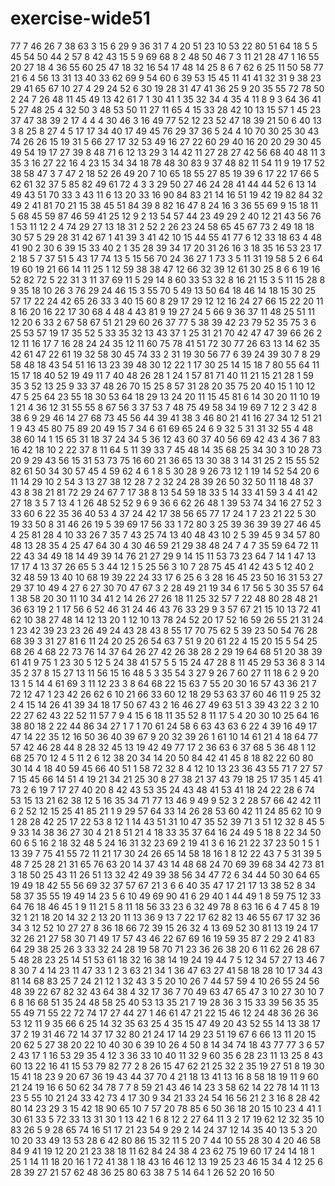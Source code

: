 # exercise-wide51
77
7
46
26
7
38
63
3
15
6
29
9
36
31
7
4
20
51
23
10
53
22
80
51
64
18
5
5
45
54
50
44
2
57
8
42
43
15
5
9
69
68
8
2
48
50
46
7
3
11
21
28
47
1
16
55
20
27
18
4
36
55
60
25
47
18
32
16
54
17
48
14
25
8
6
7
62
6
25
11
50
58
77
21
6
4
56
13
31
13
40
33
62
69
9
54
60
6
39
53
15
45
11
41
41
32
31
9
38
23
29
41
65
67
10
27
4
29
24
52
6
30
19
28
31
47
41
36
25
9
20
35
55
72
78
50
2
24
7
26
48
11
45
49
13
42
61
7
1
30
41
1
35
32
34
4
35
4
11
8
9
3
64
36
41
5
27
48
25
4
32
50
3
48
53
50
11
27
11
65
4
15
33
28
42
10
13
15
57
1
45
23
37
47
38
39
2
17
4
4
4
30
46
3
16
49
77
52
12
23
52
47
18
39
21
50
6
40
13
3
8
25
8
27
4
5
17
17
34
40
17
49
45
76
29
37
36
5
24
4
10
70
30
25
30
43
74
26
26
15
19
31
5
66
27
17
32
53
49
16
27
22
60
29
40
16
20
20
29
30
45
49
54
19
17
27
39
8
48
71
6
12
13
29
3
14
42
11
27
28
27
42
56
68
40
48
11
3
35
3
16
27
22
16
4
23
15
34
34
18
78
48
30
83
9
37
48
82
11
54
11
9
19
17
52
38
58
47
3
7
47
2
18
52
26
49
20
7
10
65
18
55
27
85
19
39
6
17
22
17
66
5
62
61
32
37
5
85
82
49
61
72
4
3
3
29
50
27
46
24
28
41
44
44
52
6
13
14
49
43
51
70
33
3
43
11
6
13
20
33
16
90
84
83
21
14
16
51
19
42
19
82
84
32
49
2
41
81
70
21
15
38
45
51
84
39
8
82
16
47
8
24
16
3
36
55
69
9
15
18
11
5
68
45
59
87
46
59
41
25
12
9
2
13
54
57
44
23
49
29
2
40
12
21
43
56
76
1
53
11
12
2
4
74
29
27
13
18
31
2
52
2
26
23
24
58
65
45
67
73
2
49
18
18
30
57
5
29
28
31
42
67
1
41
39
3
41
42
10
15
44
55
41
77
6
12
33
18
63
4
48
41
90
2
30
6
39
15
33
40
2
1
35
28
39
34
17
20
31
26
16
3
18
35
16
53
23
17
2
18
5
7
37
51
5
43
17
74
13
5
15
56
70
24
36
27
1
73
3
5
11
31
19
58
5
2
6
64
19
60
19
21
66
14
11
25
1
12
59
38
38
47
12
66
32
39
12
61
30
25
8
6
6
19
16
52
82
72
5
22
31
3
11
37
69
11
5
29
14
8
60
33
53
32
8
16
21
15
3
5
11
15
28
8
9
35
18
10
26
3
76
29
24
46
15
3
55
70
5
49
13
50
64
18
46
14
18
15
30
25
57
17
22
24
42
65
26
33
3
40
15
60
8
29
17
29
12
12
16
24
27
66
15
22
20
11
8
16
20
16
22
17
30
68
4
48
4
43
81
9
19
27
24
5
66
9
36
37
11
48
25
51
11
12
20
6
33
2
67
58
67
51
21
29
60
26
37
77
5
38
39
42
23
79
52
35
75
3
6
25
53
57
19
17
35
52
5
33
35
32
13
43
37
1
25
31
21
70
42
47
47
39
66
26
2
12
11
16
17
7
16
28
24
24
35
12
11
60
75
78
41
51
72
30
77
26
63
13
14
62
35
42
61
47
22
61
19
32
58
30
45
74
33
2
31
19
30
56
77
6
39
24
39
30
7
8
29
58
48
18
43
54
51
16
13
23
39
48
30
12
22
1
17
30
25
14
15
18
7
80
55
64
11
15
17
18
40
52
19
49
11
7
40
48
26
28
1
24
1
57
81
71
40
11
21
15
21
28
1
59
35
3
52
13
25
9
33
37
48
26
70
15
25
8
57
31
28
20
35
75
20
40
15
1
10
12
47
5
25
64
23
55
18
30
53
64
18
29
13
24
20
11
15
45
81
6
14
30
20
11
10
19
1
21
4
36
12
31
55
55
8
67
56
3
37
53
7
48
75
49
58
34
19
69
7
12
2
3
42
8
38
6
9
29
46
14
27
68
73
45
56
44
39
41
38
3
46
80
21
41
16
27
34
12
51
21
1
9
43
45
80
75
89
20
49
15
7
34
6
61
69
65
24
6
9
32
5
31
31
32
55
4
48
38
60
14
1
15
65
31
18
37
24
34
5
36
12
43
60
37
40
56
69
42
43
4
36
7
83
16
42
18
10
2
22
37
8
11
64
5
11
39
33
7
45
48
14
35
68
25
34
30
3
10
28
73
20
9
29
43
56
15
31
53
73
75
16
60
21
36
65
13
30
38
3
14
31
25
2
15
55
52
82
61
50
34
30
57
45
4
59
62
4
6
1
8
5
30
28
9
26
73
12
1
19
14
52
54
20
6
11
14
29
10
2
54
3
13
27
38
12
28
7
2
32
24
28
39
26
50
32
50
11
18
48
37
43
8
38
21
81
72
29
24
67
7
17
38
8
13
54
59
18
33
5
14
33
41
59
3
4
41
42
27
18
3
5
7
13
4
1
26
48
52
52
9
6
9
36
6
62
26
48
1
39
53
74
34
16
27
52
3
33
60
6
22
35
36
40
53
4
37
24
42
17
38
56
65
77
17
24
1
7
23
21
22
5
30
19
33
50
8
31
46
26
19
5
39
69
17
56
33
1
72
80
3
25
39
36
39
39
27
46
45
4
25
81
28
4
10
33
26
7
35
7
43
25
74
13
40
48
43
10
2
5
39
45
9
34
57
80
48
13
28
35
4
25
47
64
30
4
30
46
59
21
29
38
48
24
7
4
7
35
59
64
72
11
22
43
34
49
18
14
49
39
14
76
21
27
29
9
14
15
11
53
73
23
64
7
14
1
47
13
17
17
4
13
37
26
65
5
3
44
12
1
5
25
56
3
10
7
28
75
45
41
42
43
5
12
40
2
32
48
59
13
40
10
68
19
39
22
24
33
17
6
25
6
3
28
16
45
23
50
16
31
53
27
29
37
10
49
4
27
6
27
30
70
47
67
3
2
28
49
21
19
34
6
17
56
5
30
35
57
64
1
38
58
20
30
11
10
34
41
2
14
26
27
26
18
11
25
32
57
7
22
48
80
28
48
21
36
63
19
2
1
17
56
6
52
46
31
24
46
43
76
33
29
9
3
57
67
21
15
10
13
72
41
62
10
38
27
48
14
12
13
20
1
12
10
13
78
24
52
20
17
52
16
59
26
55
21
31
24
1
23
42
39
23
23
26
49
24
43
28
43
8
55
17
70
75
62
5
39
23
50
54
76
28
68
39
3
31
27
81
6
11
24
20
25
26
54
63
7
51
9
20
61
22
4
15
20
15
5
54
25
68
26
4
68
22
73
76
14
37
64
26
27
42
26
38
28
2
29
19
64
68
51
20
38
39
61
41
9
75
1
23
30
5
12
5
24
38
41
57
5
5
15
24
47
28
8
11
45
29
53
36
8
3
14
35
2
37
8
15
27
13
11
56
15
16
48
5
3
35
54
3
27
9
26
7
60
27
11
18
6
2
9
20
13
1
5
14
4
61
69
3
11
12
23
3
8
64
68
22
15
63
7
55
20
30
16
57
43
36
21
7
72
12
47
1
23
42
26
62
6
10
21
66
33
60
12
18
29
53
63
37
60
46
11
9
25
32
2
4
15
14
26
41
39
34
18
17
50
67
43
2
16
46
27
49
63
51
3
39
43
22
3
2
10
22
27
62
43
22
52
11
57
7
9
4
15
6
18
11
35
52
8
11
17
5
4
20
30
10
25
64
16
38
80
18
2
22
44
86
34
27
1
7
1
70
61
24
58
6
63
43
63
6
22
4
39
16
49
17
47
14
22
35
12
16
50
36
40
39
67
9
20
32
39
26
1
61
10
14
61
21
4
18
64
77
57
42
46
28
44
8
28
32
45
13
19
42
49
77
17
2
36
63
6
37
68
5
36
48
1
12
68
25
70
12
4
5
11
2
6
12
38
20
34
14
20
50
84
42
41
45
8
18
82
22
60
80
30
14
4
18
40
59
45
66
40
51
1
58
72
32
8
4
12
10
13
23
36
43
55
71
7
27
57
7
15
45
66
14
51
4
19
21
34
21
25
30
8
27
38
21
37
43
79
18
25
17
35
1
45
41
73
2
6
19
7
17
27
40
20
8
42
43
53
35
24
43
48
41
53
41
18
24
22
28
6
74
53
15
13
21
62
38
12
5
16
35
34
71
77
13
46
9
49
9
52
3
2
28
57
66
42
42
11
6
2
52
12
15
25
41
85
21
1
9
29
57
64
33
14
26
28
53
60
42
11
24
85
62
10
9
1
28
28
42
25
17
22
53
8
12
1
14
43
51
31
10
47
35
52
39
71
3
51
12
32
8
45
5
9
33
14
38
36
27
30
4
21
8
51
21
4
18
33
35
37
64
16
24
49
5
18
8
22
34
50
60
6
5
16
2
18
32
48
5
24
16
31
32
23
69
2
19
41
3
6
16
21
22
37
23
50
1
5
1
13
39
7
75
41
55
72
11
21
17
30
24
26
65
14
58
18
16
1
8
12
22
43
7
5
31
39
5
48
7
25
28
21
31
65
76
63
20
14
37
43
14
48
68
24
70
69
39
68
34
42
73
81
3
18
50
25
43
11
26
51
13
32
42
49
39
38
56
34
47
72
6
34
44
50
30
64
65
19
49
18
42
55
56
69
32
37
57
67
21
3
6
6
40
35
47
17
21
17
13
38
52
8
34
58
37
35
55
19
49
14
23
5
6
10
49
69
90
41
6
29
40
1
44
49
1
8
59
75
12
33
64
76
18
46
45
1
9
11
21
5
8
11
18
56
33
23
6
32
49
78
8
63
16
6
4
7
45
8
19
32
1
21
18
20
14
32
2
13
20
11
13
36
9
13
7
22
17
62
82
13
46
55
67
17
32
36
34
3
12
52
10
27
27
8
36
18
66
72
39
15
26
32
4
13
69
52
30
81
13
19
24
17
32
26
21
27
58
30
71
49
17
57
43
46
22
67
69
16
19
59
35
87
2
29
2
41
83
64
29
38
25
26
3
33
32
24
28
19
58
70
71
23
36
26
38
20
6
11
62
26
28
67
5
48
28
23
25
14
51
53
61
18
32
16
38
14
19
24
19
44
7
5
12
34
57
27
13
46
7
8
30
7
4
14
23
11
47
33
1
2
3
63
21
34
1
36
47
63
27
41
58
18
28
10
17
34
43
81
14
68
83
25
7
24
21
12
1
32
43
3
5
20
10
26
7
44
57
59
4
10
26
55
24
56
48
39
22
67
82
32
43
64
38
4
32
17
36
7
70
49
63
47
65
47
3
10
27
30
10
7
6
8
16
68
51
35
24
48
58
25
40
53
13
35
21
7
19
28
36
3
15
33
39
56
35
35
55
49
71
55
22
72
74
17
27
44
27
1
46
61
47
21
22
15
46
12
24
48
36
26
36
53
12
11
9
35
66
6
25
14
32
35
63
25
4
35
15
47
49
20
43
52
55
14
13
38
17
37
2
19
31
46
72
14
37
17
32
80
21
24
17
14
29
23
51
19
67
6
66
13
11
20
15
20
62
5
27
38
20
22
10
40
30
6
39
10
26
4
50
8
14
34
74
18
43
77
77
3
6
57
2
43
17
1
16
53
29
35
4
12
3
36
33
10
40
11
32
9
60
35
6
28
23
11
13
25
8
43
60
13
22
16
41
15
53
79
82
77
2
8
26
15
47
62
21
25
32
2
35
19
27
51
8
19
30
15
41
18
23
9
20
67
36
19
43
44
37
70
4
21
18
13
41
13
16
8
58
18
19
11
9
60
21
24
19
16
6
50
62
34
78
7
7
8
59
21
43
46
14
23
3
58
62
14
22
78
14
11
13
23
5
55
10
21
24
33
42
73
4
17
30
9
34
21
33
24
54
16
56
21
2
3
16
8
28
42
80
14
23
29
3
15
42
18
90
65
10
7
57
20
78
85
6
50
36
18
20
15
10
23
4
41
1
30
61
33
5
72
33
13
31
30
1
13
42
1
6
8
12
2
27
64
11
3
2
17
19
62
12
32
35
10
83
26
5
9
28
65
74
16
51
17
21
23
54
9
29
2
14
24
37
12
14
35
40
13
5
3
20
10
20
33
49
13
53
28
6
42
80
86
15
32
11
5
20
7
44
10
55
28
30
4
20
46
58
84
9
41
19
12
20
21
23
38
18
11
62
84
24
38
4
23
62
75
19
60
17
24
14
18
1
25
1
14
11
18
20
16
1
72
41
38
1
18
43
16
46
12
13
19
25
23
46
15
34
4
12
25
6
28
39
27
21
57
62
48
36
25
80
63
38
7
5
14
64
1
26
52
20
16
50
